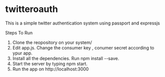 # twitteroauth
This is a simple twitter authentication system using passport and expressjs

Steps To Run

1. Clone the reopository on your system/
2. Edit app.js. Change the consumer key , conumer secret according to ypur app.
3. Install all the dependencies. Run npm install --save.
4. Start the server by typing npm start.
5. Run the app on http://localhost:3000

